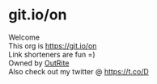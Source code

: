 # git.io/on
Welcome    
This org is https://git.io/on    
Link shorteners are fun =)    
Owned by [OutRite](http://github.com/OutRite)    
Also check out my twitter @ https://t.co/D
